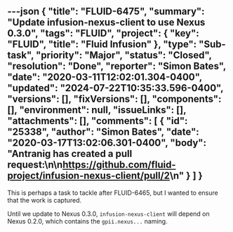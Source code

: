 ---json
{
  "title": "FLUID-6475",
  "summary": "Update infusion-nexus-client to use Nexus 0.3.0",
  "tags": "FLUID",
  "project": {
    "key": "FLUID",
    "title": "Fluid Infusion"
  },
  "type": "Sub-task",
  "priority": "Major",
  "status": "Closed",
  "resolution": "Done",
  "reporter": "Simon Bates",
  "date": "2020-03-11T12:02:01.304-0400",
  "updated": "2024-07-22T10:35:33.596-0400",
  "versions": [],
  "fixVersions": [],
  "components": [],
  "environment": null,
  "issueLinks": [],
  "attachments": [],
  "comments": [
    {
      "id": "25338",
      "author": "Simon Bates",
      "date": "2020-03-17T13:02:06.301-0400",
      "body": "Antranig has created a pull request:\n\n<https://github.com/fluid-project/infusion-nexus-client/pull/2>\n"
    }
  ]
}
---
This is perhaps a task to tackle after FLUID-6465, but I wanted to ensure that the work is captured.

Until we update to Nexus 0.3.0, `infusion-nexus-client` will depend on Nexus 0.2.0, which contains the `gpii.nexus...` naming.

        
